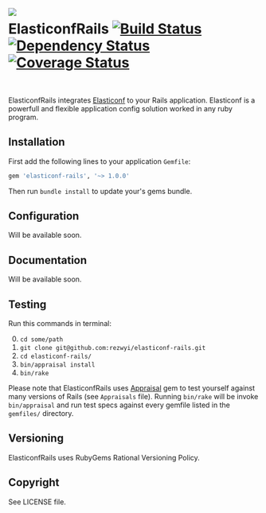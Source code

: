 <img align="left" src="https://dl.dropboxusercontent.com/u/11845683/Assets/ec-logo-no-text-small.png"></img>

ElasticonfRails [![Build Status](https://travis-ci.org/rezwyi/elasticonf-rails.svg?branch=master)](https://travis-ci.org/rezwyi/elasticonf-rails) [![Dependency Status](https://gemnasium.com/rezwyi/elasticonf-rails.svg)](https://gemnasium.com/rezwyi/elasticonf-rails) [![Coverage Status](https://img.shields.io/coveralls/rezwyi/elasticonf-rails.svg)](https://coveralls.io/r/rezwyi/elasticonf-rails)
===============

<br />

ElasticonfRails integrates [Elasticonf](https://github.com/rezwyi/elasticonf) to your Rails application. Elasticonf is a powerfull and flexible application config solution worked in any ruby program.

## Installation

First add the following lines to your application `Gemfile`:

``` ruby
gem 'elasticonf-rails', '~> 1.0.0'
```

Then run `bundle install` to update your's gems bundle.

## Configuration

Will be available soon.

## Documentation

Will be available soon.

## Testing

Run this commands in terminal:

0. `cd some/path`
0. `git clone git@github.com:rezwyi/elasticonf-rails.git`
0. `cd elasticonf-rails/`
0. `bin/appraisal install`
0. `bin/rake`

Please note that ElasticonfRails uses [Appraisal](https://github.com/thoughtbot/appraisal) gem to test yourself against many versions of Rails (see `Appraisals` file). Running `bin/rake` will be invoke `bin/appraisal` and run test specs against every gemfile listed in the `gemfiles/` directory.

## Versioning

ElasticonfRails uses RubyGems Rational Versioning Policy.

## Copyright

See LICENSE file.